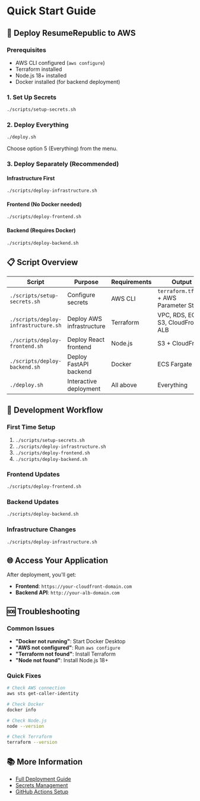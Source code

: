 # Quick Start Guide

## 🚀 Deploy ResumeRepublic to AWS

### Prerequisites
- AWS CLI configured (`aws configure`)
- Terraform installed
- Node.js 18+ installed
- Docker installed (for backend deployment)

### 1. Set Up Secrets
```bash
./scripts/setup-secrets.sh
```

### 2. Deploy Everything
```bash
./deploy.sh
```
Choose option 5 (Everything) from the menu.

### 3. Deploy Separately (Recommended)

#### Infrastructure First
```bash
./scripts/deploy-infrastructure.sh
```

#### Frontend (No Docker needed)
```bash
./scripts/deploy-frontend.sh
```

#### Backend (Requires Docker)
```bash
./scripts/deploy-backend.sh
```

## 📋 Script Overview

| Script | Purpose | Requirements | Output |
|--------|---------|--------------|--------|
| `./scripts/setup-secrets.sh` | Configure secrets | AWS CLI | `terraform.tfvars` + AWS Parameter Store |
| `./scripts/deploy-infrastructure.sh` | Deploy AWS infrastructure | Terraform | VPC, RDS, ECS, S3, CloudFront, ALB |
| `./scripts/deploy-frontend.sh` | Deploy React frontend | Node.js | S3 + CloudFront |
| `./scripts/deploy-backend.sh` | Deploy FastAPI backend | Docker | ECS Fargate |
| `./deploy.sh` | Interactive deployment | All above | Everything |

## 🔧 Development Workflow

### First Time Setup
1. `./scripts/setup-secrets.sh`
2. `./scripts/deploy-infrastructure.sh`
3. `./scripts/deploy-frontend.sh`
4. `./scripts/deploy-backend.sh`

### Frontend Updates
```bash
./scripts/deploy-frontend.sh
```

### Backend Updates
```bash
./scripts/deploy-backend.sh
```

### Infrastructure Changes
```bash
./scripts/deploy-infrastructure.sh
```

## 🌐 Access Your Application

After deployment, you'll get:
- **Frontend**: `https://your-cloudfront-domain.com`
- **Backend API**: `http://your-alb-domain.com`

## 🆘 Troubleshooting

### Common Issues
- **"Docker not running"**: Start Docker Desktop
- **"AWS not configured"**: Run `aws configure`
- **"Terraform not found"**: Install Terraform
- **"Node not found"**: Install Node.js 18+

### Quick Fixes
```bash
# Check AWS connection
aws sts get-caller-identity

# Check Docker
docker info

# Check Node.js
node --version

# Check Terraform
terraform --version
```

## 📚 More Information

- [Full Deployment Guide](DEPLOYMENT.md)
- [Secrets Management](SECRETS.md)
- [GitHub Actions Setup](.github/workflows/deploy.yml)
